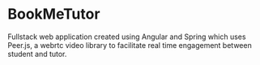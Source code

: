 # BookMeTutor

Fullstack web application created using Angular and Spring which uses Peer.js, a webrtc video library to facilitate real time engagement between student and tutor.

